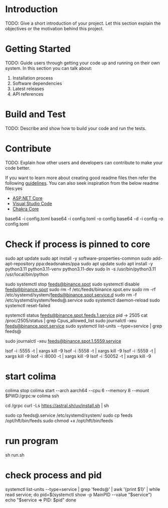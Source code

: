# Introduction 
TODO: Give a short introduction of your project. Let this section explain the objectives or the motivation behind this project. 

# Getting Started
TODO: Guide users through getting your code up and running on their own system. In this section you can talk about:
1.	Installation process
2.	Software dependencies
3.	Latest releases
4.	API references

# Build and Test
TODO: Describe and show how to build your code and run the tests. 

# Contribute
TODO: Explain how other users and developers can contribute to make your code better. 

If you want to learn more about creating good readme files then refer the following [guidelines](https://docs.microsoft.com/en-us/azure/devops/repos/git/create-a-readme?view=azure-devops). You can also seek inspiration from the below readme files:yes
- [ASP.NET Core](https://github.com/aspnet/Home)
- [Visual Studio Code](https://github.com/Microsoft/vscode)
- [Chakra Core](https://github.com/Microsoft/ChakraCore)

base64 -i config.toml
base64 -i config.toml -o config
base64 -d -i config -o config.toml

# Check if process is pinned to core ##
sudo apt update
sudo apt install -y software-properties-common
sudo add-apt-repository ppa:deadsnakes/ppa
sudo apt update
sudo apt install -y python3.11 python3.11-venv python3.11-dev
sudo ln -s /usr/bin/python3.11 /usr/local/bin/python

sudo systemctl stop feeds@binance.spot
sudo systemctl disable feeds@binance.spot
sudo rm -f /etc/feeds/binance.spot.env
sudo rm -rf /etc/systemd/system/feeds@binance.spot.service.d
sudo rm -f /etc/systemd/system/feeds@.service
sudo systemctl daemon-reload
sudo systemctl reset-failed

systemctl status feeds@binance.spot.feeds.1.service
pid -> 2505
cat /proc/2505/status | grep Cpus_allowed_list
sudo journalctl -xeu feeds@binance.spot.service
sudo systemctl list-units --type=service | grep feeds@

sudo journalctl -xeu feeds@binance.spot.1.5559.service

lsof -i :5555 -t | xargs kill -9
lsof -i :5558 -t | xargs kill -9
lsof -i :5559 -t | xargs kill -9
lsof -i :8000 -t | xargs kill -9
lsof -i :50052 -t | xargs kill -9

# start colima
colima stop
colima start --arch aarch64 --cpu 6 --memory 8 --mount $PWD:/grpc:w
colima ssh

cd /grpc
curl -Ls https://astral.sh/uv/install.sh | sh

sudo cp feeds@.service /etc/systemd/system/
sudo cp feeds /opt/hft/bin/feeds
sudo chmod +x /opt/hft/bin/feeds

# run program
sh run.sh

# check process and pid
systemctl list-units --type=service | grep 'feeds@' | awk '{print $1}' | while read service; do
    pid=$(systemctl show -p MainPID --value "$service")
    echo "$service => PID: $pid"
done
